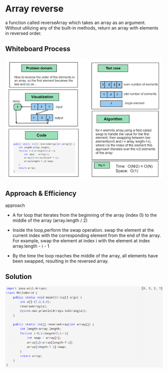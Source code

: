 # Array reverse
a function called reverseArray which takes an array as an argument. Without utilizing any of the built-in methods, return an array with elements in reversed order.

## Whiteboard Process
![Whiteboard](../assets/whiteboard-CC1.png)

## Approach & Efficiency
approach
- A for loop that iterates from the beginning of the array (index 0) to the middle of the array (array.length / 2)

- Inside the loop,perform the swap operation. swap the element at the current index with the corresponding element from the end of the array. For example, swap the element at index i with the element at index array.length - i - 1

- By the time the loop reaches the middle of the array, all elements have been swapped, resulting in the reversed array.

## Solution
![Solution](../assets/cc1.png)
